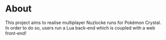 # About
This project aims to realise multiplayer Nuzlocke runs for Pokémon Crystal.
In order to do so, users run a Lua back-end which is coupled with a web front-end!